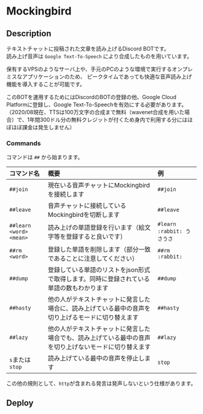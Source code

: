 # Mockingbird

## Description

テキストチャットに投稿された文章を読み上げるDiscord BOTです。<br>
読み上げ音声は `Google Text-To-Speech` により合成したものを用いています。

保有するVPSのようなサーバ上や、手元のPCのような環境で実行するオンプレミスなアプリケーションのため、
ピークタイムであっても快適な音声読み上げ機能を導入することが可能です。

このBOTを運用するためにはDiscordのBOTの登録の他、Google Cloud Platformに登録し、Google Text-To-Speechを有効にする必要があります。<br>
（2020/08現在、TTSは100万文字の合成まで無料（wavenet合成を用いた場合）で、1年間300ドル分の無料クレジットが付くため身内で利用する分にはほぼほぼ課金は発生しません）

### Commands

コマンドは `##` から始まります。

|コマンド名|概要|例|
|:-|:-|:-|
|`##join`|現在いる音声チャットにMockingbirdを接続します|`##join`|
|`##leave`|音声チャットに接続しているMockingbirdを切断します|`##leave`|
|`##learn <word> <mean>`|読み上げの単語登録を行います（絵文字等を登録すると良いです）|`#learn :rabbit: うさうさ`|
|`##rm <word>`|登録した単語を削除します（部分一致であることに注意してください）|`##rm :rabbit:`|
|`##dump`|登録している単語のリストをjson形式で取得します。同時に登録されている単語の数もわかります|`##dump`|
|`##hasty`|他の人がテキストチャットに発言した場合に、読み上げている最中の音声を切り上げるモードに切り替えます|`##hasty`|
|`##lazy`|他の人がテキストチャットに発言した場合でも、読み上げている最中の音声を切り上げないモードに切り替えます|`##lazy`|
|`s`または`stop`|読み上げている最中の音声を停止します|`stop`|

この他の規則として、`http`が含まれる発言は発声しないという仕様があります。

## Deploy
